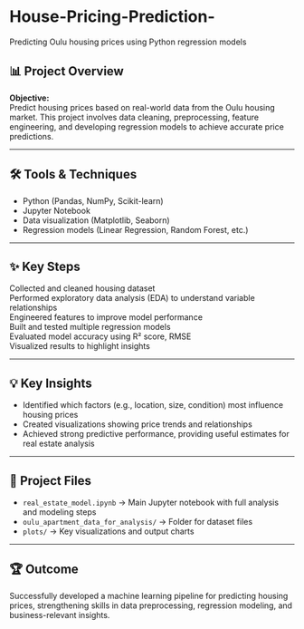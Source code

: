 # House-Pricing-Prediction-
Predicting Oulu housing prices using Python regression models
## 📊 Project Overview

**Objective:**  
Predict housing prices based on real-world data from the Oulu housing market. This project involves data cleaning, preprocessing, feature engineering, and developing regression models to achieve accurate price predictions.

---

## 🛠 Tools & Techniques

- Python (Pandas, NumPy, Scikit-learn)
- Jupyter Notebook
- Data visualization (Matplotlib, Seaborn)
- Regression models (Linear Regression, Random Forest, etc.)

---

## ✨ Key Steps

Collected and cleaned housing dataset  
Performed exploratory data analysis (EDA) to understand variable relationships  
Engineered features to improve model performance  
Built and tested multiple regression models  
Evaluated model accuracy using R² score, RMSE  
Visualized results to highlight insights

---

## 💡 Key Insights

- Identified which factors (e.g., location, size, condition) most influence housing prices  
- Created visualizations showing price trends and relationships  
- Achieved strong predictive performance, providing useful estimates for real estate analysis

---

## 📁 Project Files

- `real_estate_model.ipynb` → Main Jupyter notebook with full analysis and modeling steps  
- `oulu_apartment_data_for_analysis/` → Folder for dataset files 
- `plots/` → Key visualizations and output charts

---

## 🏆 Outcome

Successfully developed a machine learning pipeline for predicting housing prices, strengthening skills in data preprocessing, regression modeling, and business-relevant insights.


